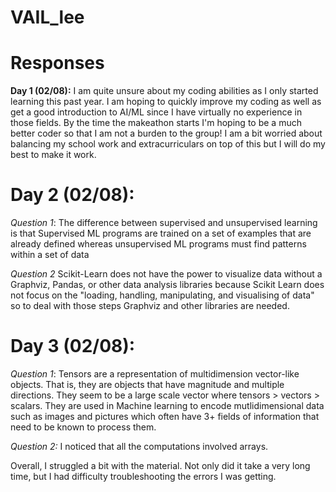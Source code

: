 # VAIL_lee

# **Responses**
**Day 1 (02/08):** I am quite unsure about my coding abilities as I only started learning this past year. I am hoping to quickly improve my coding as well as get a good introduction to AI/ML since I have virtually no experience in those fields. By the time the makeathon starts I'm hoping to be a much better coder so that I am not a burden to the group! I am a bit worried about balancing my school work and extracurriculars on top of this but I will do my best to make it work.

# **Day 2 (02/08):**
*Question 1*: The difference between supervised and unsupervised learning is that Supervised ML programs are trained on a set of examples that are already defined whereas unsupervised ML programs must find patterns within a set of data

*Question 2* Scikit-Learn does not have the power to visualize data without a Graphviz, Pandas, or other data analysis libraries because Scikit Learn does not focus on the "loading, handling, manipulating, and visualising of data" so to deal with those steps Graphviz and other libraries are needed.

# **Day 3 (02/08):** 
*Question 1*: Tensors are a representation of multidimension vector-like objects. That is, they are objects that have magnitude and multiple directions. They seem to be a large scale vector where tensors > vectors > scalars. They are used in Machine learning to encode mutlidimensional data such as images and pictures which often have 3+ fields of information that need to be known to process them. 

*Question 2:* I noticed that all the computations involved arrays. 

Overall, I struggled a bit with the material. Not only did it take a very long time, but I had difficulty troubleshooting the errors I was getting.
